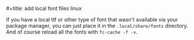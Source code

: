 

#+title: add local font files linux


If you have a local ttf or other type of font that wasn't available via your package manager, you can just place it in the `.local/share/fonts` directory. And of course reload all the fonts with `fc-cache -f -v`.